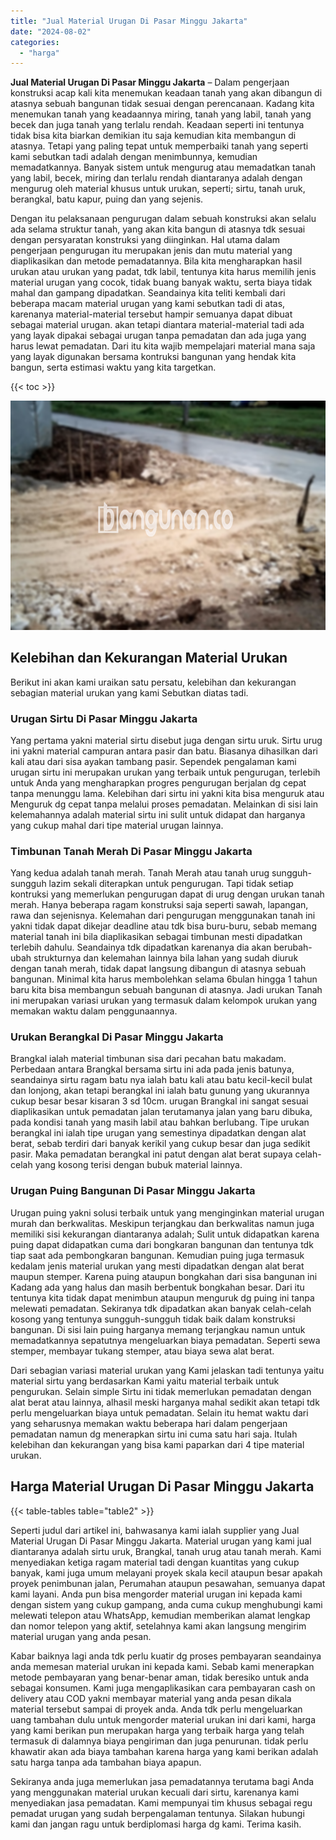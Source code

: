 ```yaml
---
title: "Jual Material Urugan Di Pasar Minggu Jakarta"
date: "2024-08-02"
categories: 
  - "harga"
---
```


**Jual Material Urugan Di Pasar Minggu Jakarta** – Dalam pengerjaan konstruksi acap kali kita menemukan keadaan tanah yang akan dibangun di atasnya sebuah bangunan tidak sesuai dengan perencanaan. Kadang kita menemukan tanah yang keadaannya miring, tanah yang labil, tanah yang becek dan juga tanah yang terlalu rendah. Keadaan seperti ini tentunya tidak bisa kita biarkan demikian itu saja kemudian kita membangun di atasnya. Tetapi yang paling tepat untuk memperbaiki tanah yang seperti kami sebutkan tadi adalah dengan menimbunnya, kemudian memadatkannya. Banyak sistem untuk mengurug atau memadatkan tanah yang labil, becek, miring dan terlalu rendah diantaranya adalah dengan mengurug oleh material khusus untuk urukan, seperti; sirtu, tanah uruk, berangkal, batu kapur, puing dan yang sejenis.

Dengan itu pelaksanaan pengurugan dalam sebuah konstruksi akan selalu ada selama struktur tanah, yang akan kita bangun di atasnya tdk sesuai dengan persyaratan konstruksi yang diinginkan. Hal utama dalam pengerjaan pengurugan itu merupakan jenis dan mutu material yang diaplikasikan dan metode pemadatannya. Bila kita mengharapkan hasil urukan atau urukan yang padat, tdk labil, tentunya kita harus memilih jenis material urugan yang cocok, tidak buang banyak waktu, serta biaya tidak mahal dan gampang dipadatkan. Seandainya kita teliti kembali dari beberapa macam material urugan yang kami sebutkan tadi di atas, karenanya material-material tersebut hampir semuanya dapat dibuat sebagai material urugan. akan tetapi diantara material-material tadi ada yang layak dipakai sebagai urugan tanpa pemadatan dan ada juga yang harus lewat pemadatan. Dari itu kita wajib mempelajari material mana saja yang layak digunakan bersama kontruksi bangunan yang hendak kita bangun, serta estimasi waktu yang kita targetkan.

{{< toc >}}

![Jual Material Urugan Di Pasar Minggu Jakarta](/images/jual-urugan-07.png)

## Kelebihan dan Kekurangan Material Urukan

Berikut ini akan kami uraikan satu persatu, kelebihan dan kekurangan sebagian material urukan yang kami Sebutkan diatas tadi.

### Urugan Sirtu Di Pasar Minggu Jakarta

Yang pertama yakni material sirtu disebut juga dengan sirtu uruk. Sirtu urug ini yakni material campuran antara pasir dan batu. Biasanya dihasilkan dari kali atau dari sisa ayakan tambang pasir. Sependek pengalaman kami urugan sirtu ini merupakan urukan yang terbaik untuk pengurugan, terlebih untuk Anda yang mengharapkan progres pengurugan berjalan dg cepat tanpa menunggu lama. Kelebihan dari sirtu ini yakni kita bisa menguruk atau Menguruk dg cepat tanpa melalui proses pemadatan. Melainkan di sisi lain kelemahannya adalah material sirtu ini sulit untuk didapat dan harganya yang cukup mahal dari tipe material urugan lainnya.

### Timbunan Tanah Merah Di Pasar Minggu Jakarta

Yang kedua adalah tanah merah. Tanah Merah atau tanah urug sungguh-sungguh lazim sekali diterapkan untuk pengurugan. Tapi tidak setiap kontruksi yang memerlukan pengurugan dapat di urug dengan urukan tanah merah. Hanya beberapa ragam konstruksi saja seperti sawah, lapangan, rawa dan sejenisnya. Kelemahan dari pengurugan menggunakan tanah ini yakni tidak dapat dikejar deadline atau tdk bisa buru-buru, sebab memang material tanah ini bila diaplikasikan sebagai timbunan mesti dipadatkan terlebih dahulu. Seandainya tdk dipadatkan karenanya dia akan berubah-ubah strukturnya dan kelemahan lainnya bila lahan yang sudah diuruk dengan tanah merah, tidak dapat langsung dibangun di atasnya sebuah bangunan. Minimal kita harus membolehkan selama 6bulan hingga 1 tahun baru kita bisa membangun sebuah bangunan di atasnya. Jadi urukan Tanah ini merupakan variasi urukan yang termasuk dalam kelompok urukan yang memakan waktu dalam penggunaannya.

### Urukan Berangkal Di Pasar Minggu Jakarta

Brangkal ialah material timbunan sisa dari pecahan batu makadam. Perbedaan antara Brangkal bersama sirtu ini ada pada jenis batunya, seandainya sirtu ragam batu nya ialah batu kali atau batu kecil-kecil bulat dan lonjong, akan tetapi berangkal ini ialah batu gunung yang ukurannya cukup besar besar kisaran 3 sd 10cm. urugan Brangkal ini sangat sesuai diaplikasikan untuk pemadatan jalan terutamanya jalan yang baru dibuka, pada kondisi tanah yang masih labil atau bahkan berlubang. Tipe urukan berangkal ini ialah tipe urugan yang semestinya dipadatkan dengan alat berat, sebab terdiri dari banyak kerikil yang cukup besar dan juga sedikit pasir. Maka pemadatan berangkal ini patut dengan alat berat supaya celah-celah yang kosong terisi dengan bubuk material lainnya.

### Urugan Puing Bangunan Di Pasar Minggu Jakarta

Urugan puing yakni solusi terbaik untuk yang menginginkan material urugan murah dan berkwalitas. Meskipun terjangkau dan berkwalitas namun juga memiliki sisi kekurangan diantaranya adalah; Sulit untuk didapatkan karena puing dapat didapatkan cuma dari bongkaran bangunan dan tentunya tdk tiap saat ada pembongkaran bangunan. Kemudian puing juga termasuk kedalam jenis material urukan yang mesti dipadatkan dengan alat berat maupun stemper. Karena puing ataupun bongkahan dari sisa bangunan ini Kadang ada yang halus dan masih berbentuk bongkahan besar. Dari itu tentunya kita tidak dapat menimbun ataupun menguruk dg puing ini tanpa melewati pemadatan. Sekiranya tdk dipadatkan akan banyak celah-celah kosong yang tentunya sungguh-sungguh tidak baik dalam konstruksi bangunan. Di sisi lain puing harganya memang terjangkau namun untuk memadatkannya sepatutnya mengeluarkan biaya pemadatan. Seperti sewa stemper, membayar tukang stemper, atau biaya sewa alat berat.

Dari sebagian variasi material urukan yang Kami jelaskan tadi tentunya yaitu material sirtu yang berdasarkan Kami yaitu material terbaik untuk pengurukan. Selain simple Sirtu ini tidak memerlukan pemadatan dengan alat berat atau lainnya, alhasil meski harganya mahal sedikit akan tetapi tdk perlu mengeluarkan biaya untuk pemadatan. Selain itu hemat waktu dari yang seharusnya memakan waktu beberapa hari dalam pengerjaan pemadatan namun dg menerapkan sirtu ini cuma satu hari saja. Itulah kelebihan dan kekurangan yang bisa kami paparkan dari 4 tipe material urukan.

## Harga Material Urugan Di Pasar Minggu Jakarta

{{< table-tables table="table2" >}}

Seperti judul dari artikel ini, bahwasanya kami ialah supplier yang Jual Material Urugan Di Pasar Minggu Jakarta. Material urugan yang kami jual diantaranya adalah sirtu uruk, Brangkal, tanah urug atau tanah merah. Kami menyediakan ketiga ragam material tadi dengan kuantitas yang cukup banyak, kami juga umum melayani proyek skala kecil ataupun besar apakah proyek penimbunan jalan, Perumahan ataupun pesawahan, semuanya dapat kami layani. Anda pun bisa mengorder material urugan ini kepada kami dengan sistem yang cukup gampang, anda cuma cukup menghubungi kami melewati telepon atau WhatsApp, kemudian memberikan alamat lengkap dan nomor telepon yang aktif, setelahnya kami akan langsung mengirim material urugan yang anda pesan.

Kabar baiknya lagi anda tdk perlu kuatir dg proses pembayaran seandainya anda memesan material urukan ini kepada kami. Sebab kami menerapkan metode pembayaran yang benar-benar aman, tidak beresiko untuk anda sebagai konsumen. Kami juga mengaplikasikan cara pembayaran cash on delivery atau COD yakni membayar material yang anda pesan dikala material tersebut sampai di proyek anda. Anda tdk perlu mengeluarkan uang tambahan dulu untuk mengorder material urukan ini dari kami, harga yang kami berikan pun merupakan harga yang terbaik harga yang telah termasuk di dalamnya biaya pengiriman dan juga penurunan. tidak perlu khawatir akan ada biaya tambahan karena harga yang kami berikan adalah satu harga tanpa ada tambahan biaya apapun.

Sekiranya anda juga memerlukan jasa pemadatannya terutama bagi Anda yang menggunakan material urukan kecuali dari sirtu, karenanya kami menyediakan jasa pemadatan. Kami mempunyai tim khusus sebagai regu pemadat urugan yang sudah berpengalaman tentunya. Silakan hubungi kami dan jangan ragu untuk berdiplomasi harga dg kami. Terima kasih.
